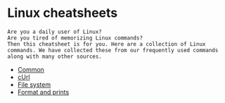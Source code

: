 # Linux cheatsheets

    Are you a daily user of Linux? 
    Are you tired of memorizing Linux commands? 
    Then this cheatsheet is for you. Here are a collection of Linux commands. We have collected these from our frequently used commands along with many other sources.  

* [Common](common.md) 
* [cUrl](cUrl.md) 
* [File system](file-system.md)
* [Format and prints](format-and-prints.md) 
